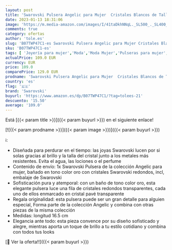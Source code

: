 ```yaml
---
layout: post
title: 'Swarovski Pulsera Angelic para Mujer  Cristales Blancos de Talla Redonda en un Baño Tono Oro  Colección Angelic de Swarovski'
date: 2023-01-13 18:31:06
image: 'https://m.media-amazon.com/images/I/41taDkhNNqL._SL500_._SL400_.jpg'
comments: true
category: ofertas
author: 'tole.es'
slug: 'B07TWP47C1-es Swarovski Pulsera Angelic para Mujer Cristales Blancos de...'
sku: 'B07TWP47C1-es'
tags: [ 'Joyería para mujer','Moda','Moda Mujer','Pulseras para mujer','swarovski','🇪🇸', ]
actualPrice: 109.0 EUR
currency: EUR
price: 109.0
comparePrice: 129.0 EUR
prodname: 'Swarovski Pulsera Angelic para Mujer  Cristales Blancos de Talla Redonda en un Baño Tono Oro  Colección Angelic de Swarovski'
country: 'es'
flag: '🇪🇸'
brand: 'Swarovski'
buyurl: 'https://www.amazon.es/dp/B07TWP47C1/?tag=tolees-21'
descuento: '15.50'
average: '109.0'
---
```


Está [{{< param title >}}]({{< param buyurl >}}) en el siguiente enlace!

[![{{< param prodname >}}]({{< param image >}})]({{< param buyurl >}})

ℹ️:

- Diseñada para perdurar en el tiempo: las joyas Swarovski lucen por si solas gracias al brillo y la talla del cristal junto a los metales más resistentes. Evita el agua, las lociones o el perfume
- Contenido de envío: 1x Swarovski Pulsera de la colección Angelic para mujer, bañado en tono color oro con cristales Swarovski redondos, incl, embalaje de Swarovski
- Sofisticación pura y atemporal: con un baño de tono color oro, esta elegante pulsera luce una fila de cristales redondos transparentes, cada uno de ellos enmarcado en cristal pavé transparente
- Regala originalidad: esta pulsera puede ser un gran detalle para alguien especial, Forma parte de la colección Angelic y combina con otras piezas de la misma colección
- Medidas: longitud 16.5 cm
- Elegancia ante todo: esta pieza convence por su diseño sofisticado y alegre, mientras aporta un toque de brillo a tu estilo cotidiano y combina con todos tus looks

[🛒 Ver la oferta!!]({{< param buyurl >}})
